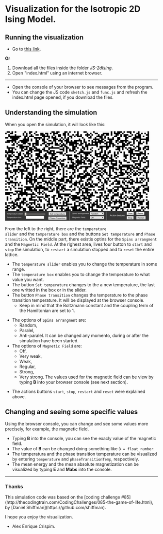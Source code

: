 # Visualization for the Isotropic 2D Ising Model.
<h2> Running the visualization </h2>

- Go to [this link](https://alexenrique.github.io/IC-alex/JS-2dIsing/).

**Or**

1. Download all the files inside the folder *JS-2dIsing*.
2. Open "index.html" using an internet browser.

<hr />

- Open the console of your browser to see messages from the program.
- You can change the JS code <code>sketch.js</code> and <code>func.js</code> and refresh the index.html page opened, if you download the files.

<h2> Understanding the simulation </h2>

When you open the simulation, it will look like this:

<img src="https://github.com/AlexEnrique/IC-alex/blob/IsingJS-v1.2/IsingVS.png?raw=true" alt="2D-Ising" title="2D Ising Simulation" class="center" />

From the left to the right, there are the <code>temperature slider</code> and the <code>temperature box</code> and the buttons <code>Set temperature</code> and <code>Phase transition</code>. On the middle part, there existis optins for the <code>Spins arrangment</code> and the <code>Magnetic Field</code>. At the righest area, lives four button to <code>start</code> and <code>stop</code> the simulation, to <code>restart</code> a simulation stopped and to <code>reset</code> the entire lattice.

* The <code>temperature slider</code> enables you to change the temperature in some range. 
* The <code>temperature box</code> enables you to change the temperature to what value you want.
* The button <code>Set temperature</code> changes to the a new temperature, the last one writted in the box or in the slider.
* The button <code>Phase transition</code> changes the temperature to the phase transition temperature. It will be displayed at the browser console.
  + Keep in mind that the Boltzmann constant and the coupling term of the Hamiltonian are set to 1.

+ The options of <code>Spins arrangment</code> are:
  - Random,
  - Paralel,
  - Anti-paralel. 
It can be changed any momento, during or after the simulation have been started.
+ The options of <code>Magnetic Field</code> are:
  - Off,
  - Very weak,
  - Weak,
  - Regular,
  - Strong,
  - Very strong.
The values used for the magnetic field can be view by typing **B** into your browser console (see next section).

* The actions buttons <code>start</code>, <code>stop</code>, <code>restart</code> and <code>reset</code> were explained above. 
  
<h2>Changing and seeing some specific values</h2>
Using the browser console, you can change and see some values more precisely, for example, the magnetic field.
  
* Typing **B** into the console, you can see the exacly value of the magnetic field. 
* The value of **B** can be changed doing something like <code>B = float_number</code>.
* The temperatura and the phase transition temperature can be visualized by entering <code>temperature</code> and <code>phaseTransitionTemp</code>, respectively. 
* The mean energy and the mean absolute magnetization can be visualized by typing **E** and **Mabs** into the console.
 
<hr />
<h3>Thanks</h3>
This simulation code was based on the [coding challenge #85](http://thecodingtrain.com/CodingChallenges/085-the-game-of-life.html), by [Daniel Shiffman](https://github.com/shiffman).

I hope you enjoy the visualization. 
<br />
- Alex Enrique Crispim.
